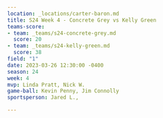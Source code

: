 ```yaml
---
location: _locations/carter-baron.md
title: S24 Week 4 - Concrete Grey vs Kelly Green
teams-score:
- team: _teams/s24-concrete-grey.md
  score: 20
- team: _teams/s24-kelly-green.md
  score: 38
field: "1"
date: 2023-03-26 12:30:00 -0400
season: 24
week: 4
mvp: Linda Pratt, Nick W.
game-ball: Kevin Penny, Jim Connolly
sportsperson: Jared L.,

---
```

